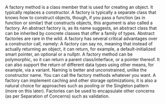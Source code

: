 A factory method is a class member that is used for creating an object. It
typically replaces a constructor.
A factory is typically a separate class that knows how to construct
objects, though, if you pass a function (as in function or similar) that
constructs objects, this argument is also called a factory.
An abstract factory is, as its name suggests, an abstract class that can be
inherited by concrete classes that offer a family of types. Abstract
factories are rare in the wild.
A factory has several critical advantages over a constructor call,
namely:
A factory can say no, meaning that instead of actually returning an
object, it can return, for example, a default-initialized smart pointer, an
optional<T> or a nullptr.
A factory method can be polymorphic, so it can return a parent
class/interface, or a pointer thereof. It can also support the return of
different data types using other means, for example, via a variant.
Naming is better and unconstrained, unlike the constructor name. You
can call the factory methods whatever you want.
A factory can implement caching and other storage optimizations; it is
also a natural choice for approaches such as pooling or the Singleton
pattern (more on this later).
Factories can be used to encapsulate other concerns (as per Separation of
Concerns) such as validation.

